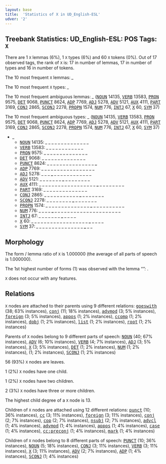 ```yaml
---
layout: base
title:  'Statistics of X in UD_English-ESL'
udver: '2'
---
```


## Treebank Statistics: UD_English-ESL: POS Tags: `X`

There are 1 `X` lemmas (6%), 1 `X` types (6%) and 60 `X` tokens (0%).
Out of 17 observed tags, the rank of `X` is: 17 in number of lemmas, 17 in number of types and 16 in number of tokens.

The 10 most frequent `X` lemmas: <em>_</em>

The 10 most frequent `X` types:  <em>_</em>

The 10 most frequent ambiguous lemmas: <em>_</em> (<tt><a href="en_esl-pos-NOUN.html">NOUN</a></tt> 14135, <tt><a href="en_esl-pos-VERB.html">VERB</a></tt> 13583, <tt><a href="en_esl-pos-PRON.html">PRON</a></tt> 9575, <tt><a href="en_esl-pos-DET.html">DET</a></tt> 9068, <tt><a href="en_esl-pos-PUNCT.html">PUNCT</a></tt> 8624, <tt><a href="en_esl-pos-ADP.html">ADP</a></tt> 7769, <tt><a href="en_esl-pos-ADJ.html">ADJ</a></tt> 5278, <tt><a href="en_esl-pos-ADV.html">ADV</a></tt> 5121, <tt><a href="en_esl-pos-AUX.html">AUX</a></tt> 4111, <tt><a href="en_esl-pos-PART.html">PART</a></tt> 3169, <tt><a href="en_esl-pos-CONJ.html">CONJ</a></tt> 2865, <tt><a href="en_esl-pos-SCONJ.html">SCONJ</a></tt> 2278, <tt><a href="en_esl-pos-PROPN.html">PROPN</a></tt> 1574, <tt><a href="en_esl-pos-NUM.html">NUM</a></tt> 776, <tt><a href="en_esl-pos-INTJ.html">INTJ</a></tt> 67, <tt><a href="en_esl-pos-X.html">X</a></tt> 60, <tt><a href="en_esl-pos-SYM.html">SYM</a></tt> 37)

The 10 most frequent ambiguous types:  <em>_</em> (<tt><a href="en_esl-pos-NOUN.html">NOUN</a></tt> 14135, <tt><a href="en_esl-pos-VERB.html">VERB</a></tt> 13583, <tt><a href="en_esl-pos-PRON.html">PRON</a></tt> 9575, <tt><a href="en_esl-pos-DET.html">DET</a></tt> 9068, <tt><a href="en_esl-pos-PUNCT.html">PUNCT</a></tt> 8624, <tt><a href="en_esl-pos-ADP.html">ADP</a></tt> 7769, <tt><a href="en_esl-pos-ADJ.html">ADJ</a></tt> 5278, <tt><a href="en_esl-pos-ADV.html">ADV</a></tt> 5121, <tt><a href="en_esl-pos-AUX.html">AUX</a></tt> 4111, <tt><a href="en_esl-pos-PART.html">PART</a></tt> 3169, <tt><a href="en_esl-pos-CONJ.html">CONJ</a></tt> 2865, <tt><a href="en_esl-pos-SCONJ.html">SCONJ</a></tt> 2278, <tt><a href="en_esl-pos-PROPN.html">PROPN</a></tt> 1574, <tt><a href="en_esl-pos-NUM.html">NUM</a></tt> 776, <tt><a href="en_esl-pos-INTJ.html">INTJ</a></tt> 67, <tt><a href="en_esl-pos-X.html">X</a></tt> 60, <tt><a href="en_esl-pos-SYM.html">SYM</a></tt> 37)


* <em>_</em>
  * <tt><a href="en_esl-pos-NOUN.html">NOUN</a></tt> 14135: <em>_ _ _ _ <b>_</b> _ _ _ _ _ <b>_</b> _ _ _ _ _</em>
  * <tt><a href="en_esl-pos-VERB.html">VERB</a></tt> 13583: <em>_ <b>_</b> _ _ _ _ <b>_</b> _ _ _ _ <b>_</b> _ <b>_</b> _ _</em>
  * <tt><a href="en_esl-pos-PRON.html">PRON</a></tt> 9575: <em><b>_</b> _ _ _ _ _ _ _ _ _ _ _ _ _ <b>_</b> _</em>
  * <tt><a href="en_esl-pos-DET.html">DET</a></tt> 9068: <em>_ _ <b>_</b> _ _ _ _ _ _ <b>_</b> _ _ _ _ _ _</em>
  * <tt><a href="en_esl-pos-PUNCT.html">PUNCT</a></tt> 8624: <em>_ _ _ _ _ _ _ _ _ _ _ _ _ _ _ <b>_</b></em>
  * <tt><a href="en_esl-pos-ADP.html">ADP</a></tt> 7769: <em>_ _ _ _ _ _ _ _ _ <b>_</b> _ _ _ _ _ _ <b>_</b> _ _</em>
  * <tt><a href="en_esl-pos-ADJ.html">ADJ</a></tt> 5278: <em>_ _ _ <b>_</b> _ _ _ _ _ _ _ _ _ _ _ _</em>
  * <tt><a href="en_esl-pos-ADV.html">ADV</a></tt> 5121: <em>_ _ _ _ _ _ _ <b>_</b> _ _ _ _ _ _ _ _</em>
  * <tt><a href="en_esl-pos-AUX.html">AUX</a></tt> 4111: <em>_ _ _ _ _ _ _ _ _ _ _ _ _ _ _ _ _ _ <b>_</b> _ _ _ _ _ _ _ _</em>
  * <tt><a href="en_esl-pos-PART.html">PART</a></tt> 3169: <em>_ _ _ _ _ <b>_</b> _ _ _ _ _ _ <b>_</b> _ _ _</em>
  * <tt><a href="en_esl-pos-CONJ.html">CONJ</a></tt> 2865: <em>_ _ _ _ _ _ _ _ _ _ _ <b>_</b> _ _ _ _ _ _ _</em>
  * <tt><a href="en_esl-pos-SCONJ.html">SCONJ</a></tt> 2278: <em>_ _ _ _ _ _ _ _ <b>_</b> _ _ _ _ _ _ _</em>
  * <tt><a href="en_esl-pos-PROPN.html">PROPN</a></tt> 1574: <em>_ _ _ _ _ _ _ _ _ _ _ _ _ _ <b>_</b> _ _ _ _ _ _ _ _ _ _</em>
  * <tt><a href="en_esl-pos-NUM.html">NUM</a></tt> 776: <em>_ _ _ _ <b>_</b> _ _ _ _ _ _ _ _ _ _ _ _ _ _ _ _ _ _ _ _ _</em>
  * <tt><a href="en_esl-pos-INTJ.html">INTJ</a></tt> 67: <em>_ _ _ _ _ _ _ <b>_</b> _ _ _ _</em>
  * <tt><a href="en_esl-pos-X.html">X</a></tt> 60: <em>_ _ _ _ _ _ _ _ _ _ _ _ _ _ _ _ _ _ <b>_</b> _ _ _ _</em>
  * <tt><a href="en_esl-pos-SYM.html">SYM</a></tt> 37: <em>_ _ _ _ _ _ _ _ _ _ _ _ _ _ _ <b>_</b> _ _</em>

## Morphology

The form / lemma ratio of `X` is 1.000000 (the average of all parts of speech is 1.000000).

The 1st highest number of forms (1) was observed with the lemma “_”: <em>_</em>.

`X` does not occur with any features.


## Relations

`X` nodes are attached to their parents using 9 different relations: <tt><a href="en_esl-dep-goeswith.html">goeswith</a></tt> (38; 63% instances), <tt><a href="en_esl-dep-conj.html">conj</a></tt> (11; 18% instances), <tt><a href="en_esl-dep-advmod.html">advmod</a></tt> (3; 5% instances), <tt><a href="en_esl-dep-foreign.html">foreign</a></tt> (3; 5% instances), <tt><a href="en_esl-dep-appos.html">appos</a></tt> (1; 2% instances), <tt><a href="en_esl-dep-ccomp.html">ccomp</a></tt> (1; 2% instances), <tt><a href="en_esl-dep-dobj.html">dobj</a></tt> (1; 2% instances), <tt><a href="en_esl-dep-list.html">list</a></tt> (1; 2% instances), <tt><a href="en_esl-dep-root.html">root</a></tt> (1; 2% instances)

Parents of `X` nodes belong to 9 different parts of speech: <tt><a href="en_esl-pos-NOUN.html">NOUN</a></tt> (40; 67% instances), <tt><a href="en_esl-pos-ADV.html">ADV</a></tt> (6; 10% instances), <tt><a href="en_esl-pos-VERB.html">VERB</a></tt> (4; 7% instances), <tt><a href="en_esl-pos-ADJ.html">ADJ</a></tt> (3; 5% instances), <tt><a href="en_esl-pos-X.html">X</a></tt> (3; 5% instances), <tt><a href="en_esl-pos-DET.html">DET</a></tt> (1; 2% instances), <tt><a href="en_esl-pos-NUM.html">NUM</a></tt> (1; 2% instances),  (1; 2% instances), <tt><a href="en_esl-pos-SCONJ.html">SCONJ</a></tt> (1; 2% instances)

56 (93%) `X` nodes are leaves.

1 (2%) `X` nodes have one child.

1 (2%) `X` nodes have two children.

2 (3%) `X` nodes have three or more children.

The highest child degree of a `X` node is 13.

Children of `X` nodes are attached using 12 different relations: <tt><a href="en_esl-dep-punct.html">punct</a></tt> (10; 36% instances), <tt><a href="en_esl-dep-cc.html">cc</a></tt> (3; 11% instances), <tt><a href="en_esl-dep-foreign.html">foreign</a></tt> (3; 11% instances), <tt><a href="en_esl-dep-conj.html">conj</a></tt> (2; 7% instances), <tt><a href="en_esl-dep-cop.html">cop</a></tt> (2; 7% instances), <tt><a href="en_esl-dep-nsubj.html">nsubj</a></tt> (2; 7% instances), <tt><a href="en_esl-dep-advcl.html">advcl</a></tt> (1; 4% instances), <tt><a href="en_esl-dep-advmod.html">advmod</a></tt> (1; 4% instances), <tt><a href="en_esl-dep-appos.html">appos</a></tt> (1; 4% instances), <tt><a href="en_esl-dep-case.html">case</a></tt> (1; 4% instances), <tt><a href="en_esl-dep-cc-preconj.html">cc:preconj</a></tt> (1; 4% instances), <tt><a href="en_esl-dep-mark.html">mark</a></tt> (1; 4% instances)

Children of `X` nodes belong to 8 different parts of speech: <tt><a href="en_esl-pos-PUNCT.html">PUNCT</a></tt> (10; 36% instances), <tt><a href="en_esl-pos-NOUN.html">NOUN</a></tt> (5; 18% instances), <tt><a href="en_esl-pos-CONJ.html">CONJ</a></tt> (3; 11% instances), <tt><a href="en_esl-pos-VERB.html">VERB</a></tt> (3; 11% instances), <tt><a href="en_esl-pos-X.html">X</a></tt> (3; 11% instances), <tt><a href="en_esl-pos-ADV.html">ADV</a></tt> (2; 7% instances), <tt><a href="en_esl-pos-ADP.html">ADP</a></tt> (1; 4% instances), <tt><a href="en_esl-pos-SCONJ.html">SCONJ</a></tt> (1; 4% instances)

